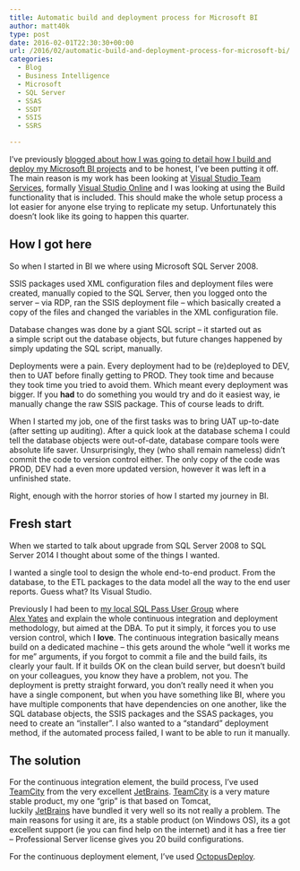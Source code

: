 ```yaml
---
title: Automatic build and deployment process for Microsoft BI
author: matt40k
type: post
date: 2016-02-01T22:30:30+00:00
url: /2016/02/automatic-build-and-deployment-process-for-microsoft-bi/
categories:
  - Blog
  - Business Intelligence
  - Microsoft
  - SQL Server
  - SSAS
  - SSDT
  - SSIS
  - SSRS

---
```

I&#8217;ve previously [blogged about how I was going to detail how I build and deploy my Microsoft BI projects][1] and to be honest, I&#8217;ve been putting it off. The main reason is my work has been looking at <a href="https://www.visualstudio.com/products/visual-studio-team-services-vs" target="_blank" rel="nofollow">Visual Studio Team Services</a>, formally <a href="https://www.visualstudio.com/products/visual-studio-team-services-vs" target="_blank" rel="nofollow">Visual Studio Online</a> and I was looking at using the Build functionality that is included. This should make the whole setup process a lot easier for anyone else trying to replicate my setup. Unfortunately this doesn&#8217;t look like its going to happen this quarter.

## How I got here

So when I started in BI we where using Microsoft SQL Server 2008.

SSIS packages used XML configuration files and deployment files were created, manually copied to the SQL Server, then you logged onto the server &#8211; via RDP, ran the SSIS deployment file &#8211; which basically created a copy of the files and changed the variables in the XML configuration file.

Database changes was done by a giant SQL script &#8211; it started out as a simple script out the database objects, but future changes happened by simply updating the SQL script, manually.

Deployments were a pain. Every deployment had to be (re)deployed to DEV, then to UAT before finally getting to PROD. They took time and because they took time you tried to avoid them. Which meant every deployment was bigger. If you **had** to do something you would try and do it easiest way, ie manually change the raw SSIS package. This of course leads to drift.

When I started my job, one of the first tasks was to bring UAT up-to-date (after setting up auditing). After a quick look at the database schema I could tell the database objects were out-of-date, database compare tools were absolute life saver. Unsurprisingly, they (who shall remain nameless) didn&#8217;t commit the code to version control either. The only copy of the code was PROD, DEV had a even more updated version, however it was left in a unfinished state.

Right, enough with the horror stories of how I started my journey in BI.

## Fresh start

When we started to talk about upgrade from SQL Server 2008 to SQL Server 2014 I thought about some of the things I wanted.

I wanted a single tool to design the whole end-to-end product. From the database, to the ETL packages to the data model all the way to the end user reports. Guess what? Its Visual Studio.

Previously I had been to <a href="http://sqlea.org.uk/2014/06/20/usergroup-meetups-8-31st-july-and-9-28th-august-announced/" target="_blank" rel="nofollow">my local SQL Pass User Group</a> where <a href="http://workingwithdevs.com/" target="_blank" rel="nofollow">Alex Yates</a> and explain the whole continuous integration and deployment methodology, but aimed at the DBA. To put it simply, it forces you to use version control, which I **love**. The continuous integration basically means build on a dedicated machine &#8211; this gets around the whole &#8220;well it works me for me&#8221; arguments, if you forgot to commit a file and the build fails, its clearly your fault. If it builds OK on the clean build server, but doesn&#8217;t build on your colleagues, you know they have a problem, not you. The deployment is pretty straight forward, you don&#8217;t really need it when you have a single component, but when you have something like BI, where you have multiple components that have dependencies on one another, like the SQL database objects, the SSIS packages and the SSAS packages, you need to create an &#8220;installer&#8221;. I also wanted to a &#8220;standard&#8221; deployment method, if the automated process failed, I want to be able to run it manually.

## The solution

For the continuous integration element, the build process, I&#8217;ve used <a href="https://www.jetbrains.com/teamcity/" target="_blank" rel="nofollow">TeamCity</a> from the very excellent <a href="https://www.jetbrains.com/" target="_blank" rel="nofollow">JetBrains</a>. <a href="https://www.jetbrains.com/teamcity/" target="_blank" rel="nofollow">TeamCity</a> is a very mature stable product, my one &#8220;grip&#8221; is that based on Tomcat, luckily <a href="https://www.jetbrains.com/" target="_blank" rel="nofollow">JetBrains</a> have bundled it very well so its not really a problem. The main reasons for using it are, its a stable product (on Windows OS), its a got excellent support (ie you can find help on the internet) and it has a free tier &#8211; Professional Server license gives you 20 build configurations.

For the continuous deployment element, I&#8217;ve used <a href="https://octopusdeploy.com/" target="_blank" rel="nofollow">OctopusDeploy</a>.

 [1]: /2016/01/automated-sql-server-bi-deployments-with-octopusdeploy/
